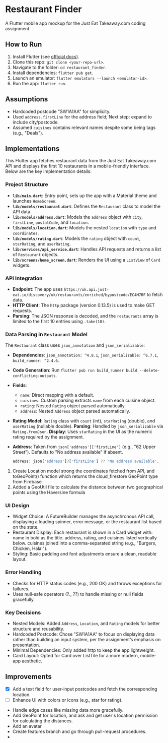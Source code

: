# Restaurant Finder
A Flutter mobile app mockup for the Just Eat Takeaway.com coding assignment.

## How to Run
1. Install Flutter (see [official docs](https://flutter.dev/docs/get-started/install)).
2. Clone this repo: `git clone <your-repo-url>`.
3. Navigate to the folder: `cd restaurant_finder`.
4. Install dependencies: `flutter pub get`.
5. Launch an emulator: `flutter emulators --launch <emulator-id>`.
6. Run the app: `flutter run`.

## Assumptions
- Hardcoded postcode "SW1A1AA" for simplicity.
- Used `address.firstLine` for the address field; Next step: expand to include city/postcode.
- Assumed `cuisines` contains relevant names despite some being tags (e.g., "Deals").

## Implementations
This Flutter app fetches restaurant data from the Just Eat Takeaway.com API and displays the first 10 restaurants in a mobile-friendly interface. Below are the key implementation details:

### Project Structure
- **`lib/main.dart`**: Entry point, sets up the app with a Material theme and launches `HomeScreen`.
- **`lib/models/restaurant.dart`**: Defines the `Restaurant` class to model the API data.
- **`lib/models/address.dart`**: Models the `address` object with `city`, `firstLine`, `postalCode`, and `location`.
- **`lib/models/location.dart`**: Models the nested `location` with `type` and `coordinates`.
- **`lib/models/rating.dart`**: Models the `rating` object with `count`, `starRating`, and `userRating`.
- **`lib/services/api_service.dart`**: Handles API requests and returns a list of `Restaurant` objects.
- **`lib/screens/home_screen.dart`**: Renders the UI using a `ListView` of `Card` widgets.

### API Integration
- **Endpoint**: The app uses `https://uk.api.just-eat.io/discovery/uk/restaurants/enriched/bypostcode/EC4M7RF` to fetch data.
- **HTTP Client**: The `http` package (version 0.13.5) is used to make GET requests.
- **Parsing**: The JSON response is decoded, and the `restaurants` array is limited to the first 10 entries using `.take(10)`.

### Data Parsing in `Restaurant` Model
The `Restaurant` class uses `json_annotation` and `json_serializable`:
- **Dependencies**: `json_annotation: ^4.8.1`, `json_serializable: ^6.7.1`, `build_runner: ^2.4.6`.
- **Code Generation**: Run `flutter pub run build_runner build --delete-conflicting-outputs`.
- **Fields**:
  - `name`: Direct mapping with a default.
  - `cuisines`: Custom parsing extracts `name` from each cuisine object.
  - `rating`: Nested `Rating` object parsed automatically.
  - `address`: Nested `Address` object parsed automatically.

- **Rating**
**Model**: `Rating` class with `count` (int), `starRating` (double), and `userRating` (nullable double).
**Parsing**: Handled by `json_serializable` via `Rating.fromJson`.
**Display**: Uses `starRating` in the UI as the numeric rating required by the assignment.

- **Address**:  Taken from `json['address']['firstLine']` (e.g., "62 Upper Street"). Defaults to "No address available" if absent.
  ```dart
  address: json['address']?['firstLine'] ?? 'No address available',
  ```
1. Create Location model strong the coordinates fetched from API, and toGeoPoint() function which returns the cloud_firestore GeoPoint type from Firebase
2. Added a GeoUtil file to calculate the distance  between two geographical points using the Haversine formula

### UI Design
- Widget Choice: A FutureBuilder manages the asynchronous API call, displaying a loading spinner, error message, or the restaurant list based on the state.
- Restaurant Display: Each restaurant is shown in a Card widget with:
name in bold as the title.
address, rating, and cuisines listed vertically below.
cuisines joined into a comma-separated string (e.g., "Burgers, Chicken, Halal").
- Styling: Basic padding and font adjustments ensure a clean, readable layout.

### Error Handling
- Checks for HTTP status codes (e.g., 200 OK) and throws exceptions for failures.
- Uses null-safe operators (?., ??) to handle missing or null fields gracefully.

### Key Decisions
- Nested Models: Added `Address`, `Location`, and `Rating` models for better structure and reusability.
- Hardcoded Postcode: Chose "SW1A1AA" to focus on displaying data rather than building an input system, per the assignment’s emphasis on presentation.
- Minimal Dependencies: Only added http to keep the app lightweight.
- Card Layout: Opted for Card over ListTile for a more modern, mobile-app aesthetic.

## Improvements
- [x] Add a text field for user-input postcodes and fetch the corresponding location.
- [ ] Enhance UI with colors or icons (e.g., star for rating).
- Handle edge cases like missing data more gracefully.
- Add GeoPoint for location, and ask and get user's location permission for calculating the distances.
- Add an avatar
- Create features branch and go through pull-request procedures.
- 